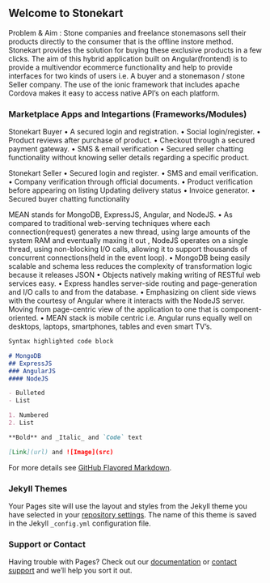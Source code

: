 ## Welcome to Stonekart

Problem & Aim :
Stone companies and freelance stonemasons sell their products directly to the consumer that is the offline instore method. Stonekart provides the solution for buying these exclusive products in a few clicks. The aim of this hybrid application built on Angular(frontend) is to provide a multivendor ecommerce functionality and help to provide interfaces for two kinds of users i.e. A buyer and a stonemason / stone Seller company. The use of the ionic framework that includes apache Cordova makes it easy to access native API’s on each platform.

### Marketplace Apps and Integartions (Frameworks/Modules)

Stonekart Buyer
• A secured login and registration.
• Social login/register.
• Product reviews after purchase of product.
• Checkout through a secured payment gateway.
• SMS & email verification
• Secured seller chatting functionality without
  knowing seller details regarding a specific product.

Stonekart Seller
• Secured login and register.
• SMS and email verification.
• Company verification through official documents.
• Product verification before appearing on listing Updating delivery status
• Invoice generator.
• Secured buyer chatting functionality

MEAN stands for MongoDB, ExpressJS, Angular, and NodeJS.
• As compared to traditional web-serving techniques where each connection(request) generates a new thread, using large amounts of the system RAM and eventually maxing it out , NodeJS operates on a single thread, using non-blocking I/O calls, allowing it to support thousands of concurrent connections(held in the event loop).
• MongoDB being easily scalable and schema less reduces the complexity of transformation logic because it releases JSON • Objects natively making writing of RESTful web services easy. • Express handles server-side routing and page-generation and I/O calls to and from the database.
• Emphasizing on client side views with the courtesy of Angular where it interacts with the NodeJS server. Moving from page-centric view of the application to one that is component-oriented. 
• MEAN stack is mobile centric i.e. Angular runs equally well on desktops, laptops, smartphones, tables and even smart TV’s.
```markdown
Syntax highlighted code block

# MongoDB
## ExpressJS
### AngularJS
#### NodeJS

- Bulleted
- List

1. Numbered
2. List

**Bold** and _Italic_ and `Code` text

[Link](url) and ![Image](src)
```

For more details see [GitHub Flavored Markdown](https://guides.github.com/features/mastering-markdown/).

### Jekyll Themes

Your Pages site will use the layout and styles from the Jekyll theme you have selected in your [repository settings](https://github.com/he77y/Stonekart-A-Cross-Platform-Ecommerce-Solution./settings). The name of this theme is saved in the Jekyll `_config.yml` configuration file.

### Support or Contact

Having trouble with Pages? Check out our [documentation](https://help.github.com/categories/github-pages-basics/) or [contact support](https://github.com/contact) and we’ll help you sort it out.
